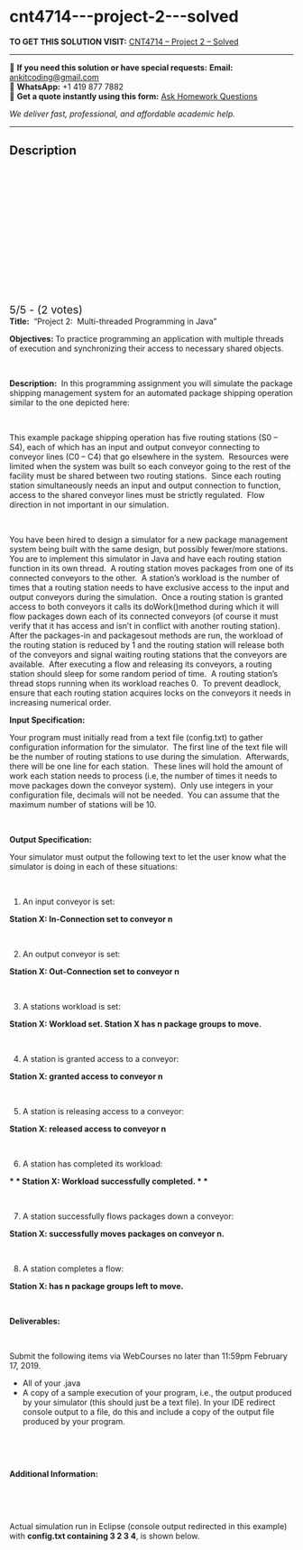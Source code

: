 # cnt4714---project-2---solved
**TO GET THIS SOLUTION VISIT:** [CNT4714 – Project 2 – Solved](https://www.ankitcodinghub.com/product/cnt4714-project-2-solved/)


---

📩 **If you need this solution or have special requests:** **Email:** ankitcoding@gmail.com  
📱 **WhatsApp:** +1 419 877 7882  
📄 **Get a quote instantly using this form:** [Ask Homework Questions](https://www.ankitcodinghub.com/services/ask-homework-questions/)

*We deliver fast, professional, and affordable academic help.*

---

<h2>Description</h2>



<div class="kk-star-ratings kksr-auto kksr-align-center kksr-valign-top" data-payload="{&quot;align&quot;:&quot;center&quot;,&quot;id&quot;:&quot;56664&quot;,&quot;slug&quot;:&quot;default&quot;,&quot;valign&quot;:&quot;top&quot;,&quot;ignore&quot;:&quot;&quot;,&quot;reference&quot;:&quot;auto&quot;,&quot;class&quot;:&quot;&quot;,&quot;count&quot;:&quot;2&quot;,&quot;legendonly&quot;:&quot;&quot;,&quot;readonly&quot;:&quot;&quot;,&quot;score&quot;:&quot;5&quot;,&quot;starsonly&quot;:&quot;&quot;,&quot;best&quot;:&quot;5&quot;,&quot;gap&quot;:&quot;4&quot;,&quot;greet&quot;:&quot;Rate this product&quot;,&quot;legend&quot;:&quot;5\/5 - (2 votes)&quot;,&quot;size&quot;:&quot;24&quot;,&quot;title&quot;:&quot;CNT4714 – Project  2 – Solved&quot;,&quot;width&quot;:&quot;138&quot;,&quot;_legend&quot;:&quot;{score}\/{best} - ({count} {votes})&quot;,&quot;font_factor&quot;:&quot;1.25&quot;}">

<div class="kksr-stars">

<div class="kksr-stars-inactive">
            <div class="kksr-star" data-star="1" style="padding-right: 4px">


<div class="kksr-icon" style="width: 24px; height: 24px;"></div>
        </div>
            <div class="kksr-star" data-star="2" style="padding-right: 4px">


<div class="kksr-icon" style="width: 24px; height: 24px;"></div>
        </div>
            <div class="kksr-star" data-star="3" style="padding-right: 4px">


<div class="kksr-icon" style="width: 24px; height: 24px;"></div>
        </div>
            <div class="kksr-star" data-star="4" style="padding-right: 4px">


<div class="kksr-icon" style="width: 24px; height: 24px;"></div>
        </div>
            <div class="kksr-star" data-star="5" style="padding-right: 4px">


<div class="kksr-icon" style="width: 24px; height: 24px;"></div>
        </div>
    </div>

<div class="kksr-stars-active" style="width: 138px;">
            <div class="kksr-star" style="padding-right: 4px">


<div class="kksr-icon" style="width: 24px; height: 24px;"></div>
        </div>
            <div class="kksr-star" style="padding-right: 4px">


<div class="kksr-icon" style="width: 24px; height: 24px;"></div>
        </div>
            <div class="kksr-star" style="padding-right: 4px">


<div class="kksr-icon" style="width: 24px; height: 24px;"></div>
        </div>
            <div class="kksr-star" style="padding-right: 4px">


<div class="kksr-icon" style="width: 24px; height: 24px;"></div>
        </div>
            <div class="kksr-star" style="padding-right: 4px">


<div class="kksr-icon" style="width: 24px; height: 24px;"></div>
        </div>
    </div>
</div>


<div class="kksr-legend" style="font-size: 19.2px;">
            5/5 - (2 votes)    </div>
    </div>
<strong>Title:</strong>&nbsp; “Project 2:&nbsp; Multi-threaded Programming in Java”

<strong>Objectives:</strong> To practice programming an application with multiple threads of execution and synchronizing their access to necessary shared objects.

&nbsp;

<strong>Description:</strong>&nbsp; In this programming assignment you will simulate the package shipping management system for an automated package shipping operation similar to the one depicted here:

&nbsp;

This example package shipping operation has five routing stations (S0 – S4), each of which has an input and output conveyor connecting to conveyor lines (C0 – C4) that go elsewhere in the system.&nbsp; Resources were limited when the system was built so each conveyor going to the rest of the facility must be shared between two routing stations.&nbsp; Since each routing station simultaneously needs an input and output connection to function, access to the shared conveyor lines must be strictly regulated.&nbsp; Flow direction in not important in our simulation.

&nbsp;

You have been hired to design a simulator for a new package management system being built with the same design, but possibly fewer/more stations.&nbsp; You are to implement this simulator in Java and have each routing station function in its own thread.&nbsp; A routing station moves packages from one of its connected conveyors to the other.&nbsp; A station’s workload is the number of times that a routing station needs to have exclusive access to the input and output conveyors during the simulation.&nbsp; Once a routing station is granted access to both conveyors it calls its doWork()method during which it will flow packages down each of its connected conveyors (of course it must verify that it has access and isn’t in conflict with another routing station).&nbsp; After the packages-in and packagesout methods are run, the workload of the routing station is reduced by 1 and the routing station will release both of the conveyors and signal waiting routing stations that the conveyors are available.&nbsp; After executing a flow and releasing its conveyors, a routing station should sleep for some random period of time.&nbsp; A routing station’s thread stops running when its workload reaches 0.&nbsp; To prevent deadlock, ensure that each routing station acquires locks on the conveyors it needs in increasing numerical order.

<strong>Input Specification:</strong>

Your program must initially read from a text file (config.txt) to gather configuration information for the simulator.&nbsp; The first line of the text file will be the number of routing stations to use during the simulation.&nbsp; Afterwards, there will be one line for each station.&nbsp; These lines will hold the amount of work each station needs to process (i.e, the number of times it needs to move packages down the conveyor system).&nbsp; Only use integers in your configuration file, decimals will not be needed.&nbsp; You can assume that the maximum number of stations will be 10.

<strong>&nbsp;</strong>

<strong>Output Specification:</strong>

Your simulator must output the following text to let the user know what the simulator is doing in each of these situations:

&nbsp;

<ol>
<li>An input conveyor is set:</li>
</ol>
<strong>Station X: In-Connection set to conveyor n</strong>

&nbsp;

<ol start="2">
<li>An output conveyor is set:</li>
</ol>
<strong>Station X: Out-Connection set to conveyor n </strong>

&nbsp;

<ol start="3">
<li>A stations workload is set:</li>
</ol>
<strong>Station X: Workload set. Station X has n package groups to move.</strong>

&nbsp;

<ol start="4">
<li>A station is granted access to a conveyor:</li>
</ol>
<strong>Station X: granted access to conveyor n</strong>

&nbsp;

<ol start="5">
<li>A station is releasing access to a conveyor:</li>
</ol>
<strong>Station X: released access to conveyor n</strong>

&nbsp;

<ol start="6">
<li>A station has completed its workload:</li>
</ol>
<strong>* * Station X: Workload successfully completed. * *</strong>

<strong>&nbsp;</strong>

<ol start="7">
<li>A station successfully flows packages down a conveyor:</li>
</ol>
<strong>Station X: successfully moves packages on conveyor n. </strong>

<strong>&nbsp;</strong>

<ol start="8">
<li>A station completes a flow:</li>
</ol>
<strong>Station X: has n package groups left to move. </strong>

<strong>&nbsp;</strong>

<strong>Deliverables: </strong>

&nbsp;

Submit the following items via WebCourses no later than 11:59pm February 17, 2019.

<ul>
<li>All of your .java</li>
<li>A copy of a sample execution of your program, i.e., the output produced by your simulator (this should just be a text file). In your IDE redirect console output to a file, do this and include a copy of the output file produced by your program.</li>
</ul>
&nbsp;

<strong>&nbsp;</strong>

<strong>Additional Information: </strong>

&nbsp;

<strong>&nbsp;</strong>

Actual simulation run in Eclipse (console output redirected in this example) with <strong>config.txt containing 3 2 3 4</strong>, is shown below.

&nbsp;
